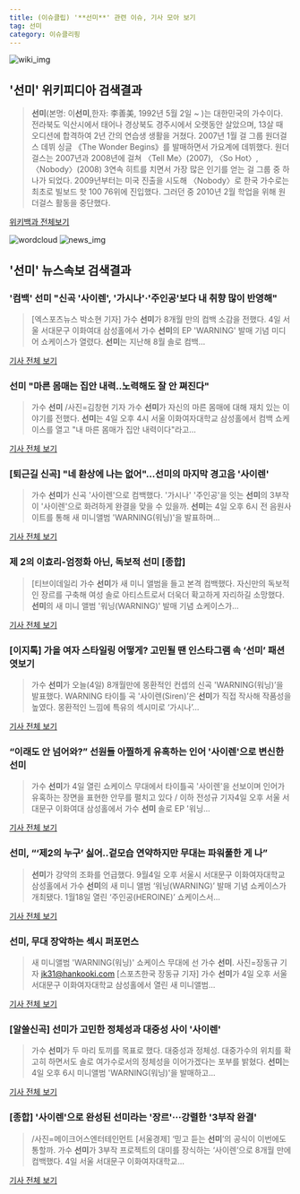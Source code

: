```yaml
---
title: (이슈클립) '**선미**' 관련 이슈, 기사 모아 보기
tag: 선미
category: 이슈클리핑
---
```

![wiki_img](https://user-images.githubusercontent.com/42597476/44503234-41136a80-a6d0-11e8-9071-6fc6418eafe4.png)
## **'**선미**'** 위키피디아 검색결과
>**선미**(본명: 이**선미**,한자: 李善美, 1992년 5월 2일 ~ )는 대한민국의 가수이다. 전라북도 익산시에서 태어나 경상북도 경주시에서 오랫동안 살았으며, 13살 때 오디션에 합격하여 2년 간의 연습생 생활을 거쳤다. 2007년 1월 걸 그룹 원더걸스 데뷔 싱글 《The Wonder Begins》를 발매하면서 가요계에 데뷔했다. 원더걸스는 2007년과 2008년에 걸쳐 〈Tell Me〉(2007), 〈So Hot〉, 〈Nobody〉(2008) 3연속 히트를 치면서 가장 많은 인기를 얻는 걸 그룹 중 하나가 되었다. 2009년부터는 미국 진출을 시도해 〈Nobody〉로 한국 가수로는 최초로 빌보드 핫 100 76위에 진입했다. 그러던 중 2010년 2월 학업을 위해 원더걸스 활동을 중단했다.

<a href="https://ko.wikipedia.org/wiki/선미" target="_blank">위키백과 전체보기</a>

![wordcloud](https://s3.ap-northeast-2.amazonaws.com/lyrics101-wordcloud/2018-09-04-1536054370.png)
![news_img](https://user-images.githubusercontent.com/42597476/44507050-1206f400-a6e4-11e8-8d98-7ffbfebb353f.png)
## **'**선미**'** 뉴스속보 검색결과
### '컴백' **선미** "신곡 '사이렌', '가시나'·'주인공'보다 내 취향 많이 반영해"

>[엑스포츠뉴스 박소현 기자] 가수 **선미**가 8개월 만의 컴백 소감을 전했다.   4일 서울 서대문구 이화여대 삼성홀에서 가수 **선미**의 EP 'WARNING' 발매 기념 미디어 쇼케이스가 열렸다.   **선미**는 지난해 8월 솔로 컴백...

<a href="http://www.xportsnews.com/?ac=article_view&entry_id=1015354" target="_blank">기사 전체 보기</a>

### **선미** "마른 몸매는 집안 내력..노력해도 잘 안 쪄진다"

>가수 **선미** /사진=김창현 기자 가수 **선미**가 자신의 마른 몸매에 대해 재치 있는 이야기를 전했다. **선미**는 4일 오후 4시 서울 이화여자대학교 삼성홀에서 컴백 쇼케이스를 열고 "내 마른 몸매가 집안 내력이다"라고...

<a href="http://star.mt.co.kr/stview.php?no=2018090417003250509" target="_blank">기사 전체 보기</a>

### [퇴근길 신곡] "네 환상에 나는 없어"…**선미**의 마지막 경고음 '사이렌'

>가수 **선미**가 신곡 '사이렌'으로 컴백했다. '가시나' '주인공'을 잇는 **선미**의 3부작이 '사이렌'으로 화려하게 완결을 맞을 수 있을까.  **선미**는 4일 오후 6시 전 음원사이트를 통해 새 미니앨범 'WARNING(워닝)'을 발표하며...

<a href="http://www.osen.co.kr/article/G1110982129" target="_blank">기사 전체 보기</a>

### 제 2의 이효리-엄정화 아닌, 독보적 **선미** [종합]

>[티브이데일리 가수 **선미**가 새 미니 앨범을 들고 본격 컴백했다. 자신만의 독보적인 장르를 구축해 여성 솔로 아티스트로서 더욱더 확고하게 자리하길 소망했다. **선미**의 새 미니 앨범 '워닝(WARNING)' 발매 기념 쇼케이스가...

<a href="http://tvdaily.asiae.co.kr/read.php3?aid=15360490151391808010" target="_blank">기사 전체 보기</a>

### [이지톡] 가을 여자 스타일링 어떻게? 고민될 땐 인스타그램 속 ‘**선미**’ 패션 엿보기

>가수 **선미**가 오늘(4일) 8개월만에 몽환적인 컨셉의 신곡 'WARNING(워닝)’을 발표했다. WARNING 타이틀 곡 '사이렌(Siren)’은 **선미**가 직접 작사해 작품성을 높였다. 몽환적인 느낌에 특유의 섹시미로 ‘가시나’...

<a href="http://research-paper.co.kr/news/view/51256" target="_blank">기사 전체 보기</a>

### “이래도 안 넘어와?” 선원들 아찔하게 유혹하는 인어 '사이렌'으로 변신한 **선미**

>가수 **선미**가 4일 열린 쇼케이스 무대에서 타이틀곡 '사이렌'을 선보이며 인어가 유혹하는 장면을 표현한 안무를 펼치고 있다 / 이하 전성규 기자4일 오후 서울 서대문구 이화여대 삼성홀에서 가수 **선미** 솔로 EP '워닝...

<a href="http://www.wikitree.co.kr/main/news_view.php?id=366870" target="_blank">기사 전체 보기</a>

### **선미**, “‘제2의 누구’ 싫어..겉모습 연약하지만 무대는 파워풀한 게 나”

>**선미**가 강약의 조화를 언급했다. 9월4일 오후 서울시 서대문구 이화여자대학교 삼성홀에서 가수 **선미**의 새 미니 앨범 ‘워닝(WARNING)’ 발매 기념 쇼케이스가 개최됐다. 1월18일 열린 ‘주인공(HEROINE)’ 쇼케이스서...

<a href="http://bntnews.hankyung.com/apps/news?popup=0&nid=04&c1=04&c2=04&c3=00&nkey=201809041812303&mode=sub_view" target="_blank">기사 전체 보기</a>

### **선미**, 무대 장악하는 섹시 퍼포먼스

>새 미니앨범 'WARNING(워닝)' 쇼케이스 무대에 선 가수 **선미**. 사진=장동규 기자 jk31@hankooki.com [스포츠한국 장동규 기자] 가수 **선미**가 4일 오후 서울 서대문구 이화여자대학교 삼성홀에서 열린 새 미니앨범...

<a href="http://sports.hankooki.com/lpage/entv/201809/sp20180904162901136730.htm" target="_blank">기사 전체 보기</a>

### [알쓸신곡] **선미**가 고민한 정체성과 대중성 사이 '사이렌'

>가수 **선미**가 두 마리 토끼를 목표로 했다. 대중성과 정체성. 대중가수의 위치를 확고히 하면서도 솔로 여가수로서의 정체성을 이어가겠다는 포부를 밝혔다. **선미**는 4일 오후 6시 미니앨범 'WARNING(워닝)'을 발매하고...

<a href="http://isplus.live.joins.com/news/article/aid.asp?aid=22534012" target="_blank">기사 전체 보기</a>

### [종합] '사이렌'으로 완성된 **선미**라는 '장르'···강렬한 '3부작 완결'

>/사진=메이크어스엔터테인먼트 [서울경제] ‘믿고 듣는 **선미**’의 공식이 이번에도 통할까. 가수 **선미**가 3부작 프로젝트의 대미를 장식하는 ‘사이렌’으로 8개월 만에 컴백했다. 4일 서울 서대문구 이화여자대학교...

<a href="http://www.sedaily.com/NewsView/1S4I9YJCG7" target="_blank">기사 전체 보기</a>


